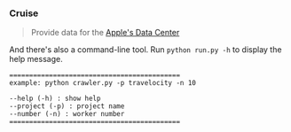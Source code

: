 ### Cruise


> Provide data for the [Apple's Data Center](http://apples-data-center.chxj.name/)

And there's also a command-line tool. Run `python run.py -h` to display the help message.

```
===========================================
example: python crawler.py -p travelocity -n 10

--help (-h) : show help
--project (-p) : project name
--number (-n) : worker number
===========================================
```
